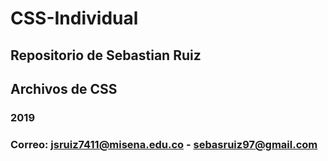 # CSS-Individual

## Repositorio de Sebastian Ruiz 


## Archivos de CSS


### 2019 



### Correo: jsruiz7411@misena.edu.co -  sebasruiz97@gmail.com
